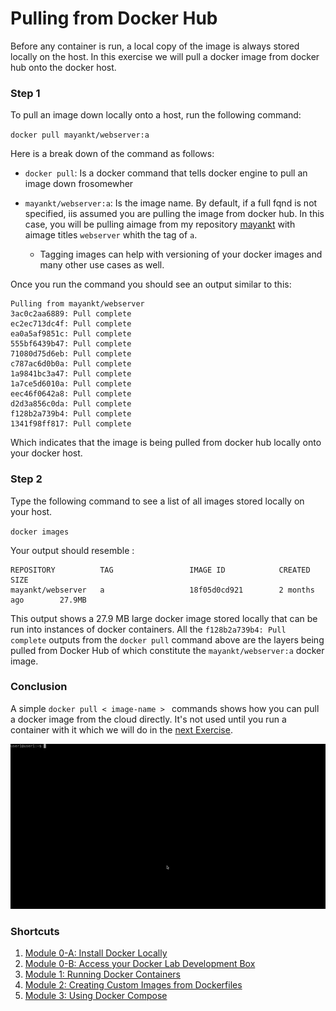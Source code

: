 # Pulling from Docker Hub

Before any container is run, a local copy of the image is always stored locally on the host. In this exercise we will pull a docker image from docker hub onto the docker host. 

### Step 1

To pull an image down locally onto a host, run the following command: 

`docker pull mayankt/webserver:a`

Here is a break down of the command as follows: 

  * `docker pull`: Is a docker command that tells docker engine to pull an image down frosomewher
  * `mayankt/webserver:a`: Is the image name. By default, if a full fqnd is not specified, iis assumed you are pulling the image from docker hub. In this case, you will be pulling aimage from my repository [mayankt](https://hub.docker.com/r/mayankt/webserver/) with aimage titles `webserver` whith the tag of `a`. 

    * Tagging images can help with versioning of your docker images and many other use cases as well. 

 Once you run the command you should see an output similar to this: 

```
Pulling from mayankt/webserver
3ac0c2aa6889: Pull complete 
ec2ec713dc4f: Pull complete 
ea0a5af9851c: Pull complete 
555bf6439b47: Pull complete 
71080d75d6eb: Pull complete 
c787ac6d0b0a: Pull complete 
1a9841bc3a47: Pull complete 
1a7ce5d6010a: Pull complete 
eec46f0642a8: Pull complete 
d2d3a856c0da: Pull complete 
f128b2a739b4: Pull complete 
1341f98ff817: Pull complete 
```
Which indicates that the image is being pulled from docker hub locally onto your docker host. 

### Step 2

Type the following command to see a list of all images stored locally on your host.

`docker images`

Your output should resemble : 

```
REPOSITORY          TAG                 IMAGE ID            CREATED             SIZE
mayankt/webserver   a                   18f05d0cd921        2 months ago        27.9MB
```

This output shows a 27.9 MB large docker image stored locally that can be run into instances of docker containers. All the `f128b2a739b4: Pull complete` outputs from the `docker pull` command above are the layers being pulled from Docker Hub of which constitute the `mayankt/webserver:a` docker image.

### Conclusion

A simple `docker pull < image-name > ` commands shows how you can pull a docker image from the cloud directly. It's not used until you run a container with it which we will do in the [next Exercise](../Exercise-2).

![docker-pull](images/docker-pull.gif)

### Shortcuts

1. [Module 0-A: Install Docker Locally](https://hub.docker.com/?next=https%3A%2F%2Fhub.docker.com%2F)
2. [Module 0-B: Access your Docker Lab Development Box](../../Module-0)
2. [Module 1: Running Docker Containers](../../Module-1)
3. [Module 2: Creating Custom Images from Dockerfiles](../../Module-2)
4. [Module 3: Using Docker Compose](../../Module-3)
